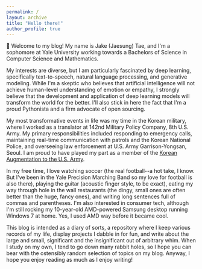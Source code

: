 ```yaml
---
permalink: /
layout: archive
title: "Hello there!"
author_profile: true
---
```


:wave: Welcome to my blog! My name is Jake (Jaesung) Tae, and I'm a sophomore at Yale University working towards a Bachelors of Science in Computer Science and Mathematics.

My interests are diverse, but I am particularly fascinated by deep learning, specifically text-to-speech, natural language processing, and generative modeling. While I'm a skeptic who believes that artificial intelligence will not achieve human-level  understanding of emotion or empathy, I strongly believe that the development and application of deep learning models will transform the world for the better. I'll also stick in here the fact that I'm a proud Pythonista and a firm advocate of open sourcing.

My most transformative events in life was my time in the Korean military, where I worked as a translator at 142nd Military Policy Company, 8th U.S. Army. My primary responsibilities included responding to emergency calls, maintaining real-time communication with patrols and the Korean National Police, and overseeing law enforcement at U.S. Army Garrison-Yongsan, Seoul. I am proud to have played my part as a member of the [Korean Augmentation to the U.S. Army](https://en.wikipedia.org/wiki/Korean_Augmentation_To_the_United_States_Army).

In my free time, I love watching soccer (the real football--a hot take, I know. But I've been in the Yale Precision Marching Band so my love for football is also there), playing the guitar (acoustic finger style, to be exact), eating my way through hole in the wall restaurants (the dingy, small ones are often better than the huge, fancy ones), and writing long sentences full of commas and parentheses. I'm also interested in consumer tech, although  I'm still rocking my 10-year-old AMD-powered Samsung desktop running Windows 7 at home. Yes, I used AMD way before it became cool.

This blog is intended as a diary of sorts, a repository where I keep various records of my life, display projects I dabble in for fun, and write about the large and small, significant and the insignificant out of arbitrary whim. When I study on my own, I tend to go down many rabbit holes, so I hope you can bear with the ostensibly random selection of topics on my blog. Anyway, I hope you enjoy reading as much as I  enjoy writing!